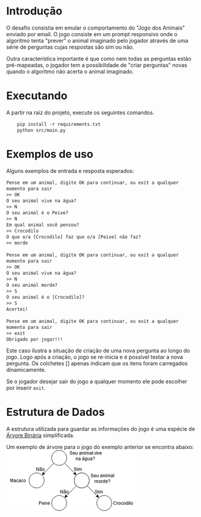 # Introdução

O desafio consistia em emular o comportamento do "Jogo dos Animais" enviado 
por email. O jogo consiste em um prompt responsivo onde o algoritmo tenta "prever"
o animal imaginado pelo jogador através de uma série de perguntas cujas respostas
são sim ou não.

Outra característica importante é que como nem todas as perguntas estão pré-mapeadas, 
o jogador tem a possibilidade de "criar perguntas" novas quando o algoritmo não acerta 
o animal imaginado.

# Executando

A partir na raiz do projeto, execute os seguintes comandos.

```
    pip install -r requirements.txt
    python src/main.py
```


# Exemplos de uso
Alguns exemplos de entrada e resposta esperados:
```
Pense em um animal, digite OK para continuar, ou exit a qualquer momento para sair
>> OK
O seu animal vive na água?
>> N
O seu animal é o Peixe?
>> N
Em qual animal você pensou?
>> Crocodilo
O que o/a [Crocodilo] faz que o/a [Peixe] não faz?
>> morde

Pense em um animal, digite OK para continuar, ou exit a qualquer momento para sair
>> OK
O seu animal vive na água?
>> N
O seu animal morde?
>> S
O seu animal é o [Crocodilo]?
>> S
Acertei!

Pense em um animal, digite OK para continuar, ou exit a qualquer momento para sair
>> exit
Obrigado por jogar!!!
```


Este caso ilustra a situação de criação de uma nova pergunta ao longo do jogo. 
Logo após a criação, o jogo se re-inicia e é possível testar a nova pergunta.
Os colchetes [] apenas indicam que os itens foram carregados dinamicamente.

Se o jogador desejar sair do jogo a qualquer momento ele pode escolher por inserir `exit`.

# Estrutura de Dados

A estrutura utilizada para guardar as informações do jogo é uma espécie de 
[Árvore Binária](https://en.wikipedia.org/wiki/Binary_tree) simplificada.

Um exemplo de árvore para o jogo do exemplo anterior se encontra abaixo:
![example_tree](img/example_tree.png)
